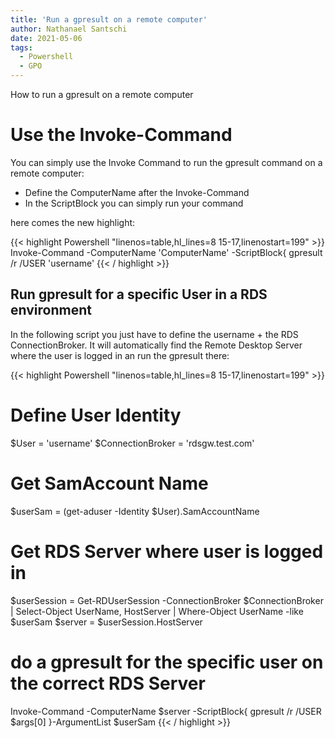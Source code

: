 ```yaml
---
title: 'Run a gpresult on a remote computer'
author: Nathanael Santschi
date: 2021-05-06
tags:
  - Powershell
  - GPO
---
```


<!-- ---
title: "My First Post"
date: 2022-01-10T08:22:56+01:00
draft: true
--- -->


How to run a gpresult on a remote computer 


# Use the Invoke-Command
You can simply use the Invoke Command to run the gpresult command on a remote computer:
  - Define the ComputerName after the Invoke-Command
  - In the ScriptBlock you can simply run your command
  
here comes the new highlight:

{{< highlight Powershell "linenos=table,hl_lines=8 15-17,linenostart=199" >}}
Invoke-Command -ComputerName 'ComputerName' -ScriptBlock{
    gpresult /r /USER 'username'
{{< / highlight >}}

## Run gpresult for a specific User in a RDS environment
In the following script you just have to define the username + the RDS ConnectionBroker.
It will automatically find the Remote Desktop Server where the user is logged in an run the gpresult there:

{{< highlight Powershell "linenos=table,hl_lines=8 15-17,linenostart=199" >}}
# Define User Identity
$User = 'username'
$ConnectionBroker = 'rdsgw.test.com'

# Get SamAccount Name
$userSam = (get-aduser -Identity $User).SamAccountName
# Get RDS Server where user is logged in
$userSession = Get-RDUserSession -ConnectionBroker $ConnectionBroker | Select-Object UserName, HostServer | Where-Object UserName -like $userSam 
$server = $userSession.HostServer

# do a gpresult for the specific user on the correct RDS Server
Invoke-Command -ComputerName $server -ScriptBlock{
    gpresult /r /USER $args[0]
}-ArgumentList $userSam
{{< / highlight >}}
